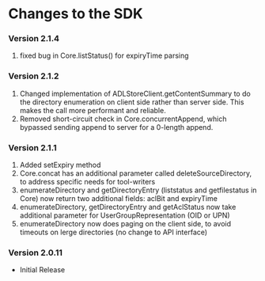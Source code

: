 # Changes to the SDK

### Version 2.1.4
1. fixed bug in Core.listStatus() for expiryTime parsing

### Version 2.1.2
1. Changed implementation of ADLStoreClient.getContentSummary to do the directory enumeration on client side rather than server side. This
makes the call more performant and reliable.
2. Removed short-circuit check in Core.concurrentAppend, which bypassed sending append to server for a 0-length append.

### Version 2.1.1
1. Added setExpiry method
2. Core.concat has an additional parameter called deleteSourceDirectory, to address specific needs for tool-writers
3. enumerateDirectory and getDirectoryEntry (liststatus and getfilestatus in Core) now return two additional fields: aclBit and expiryTime
4. enumerateDirectory, getDirectoryEntry and getAclStatus now take additional parameter for UserGroupRepresentation (OID or UPN)
5. enumerateDirectory now does paging on the client side, to avoid timeouts on lerge directories (no change to API interface)

### Version 2.0.11
- Initial Release


